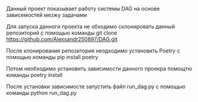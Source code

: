 Данный проект показывает работу системы DAG на основе зависемостей мезжу задачами 

Для запуска данноги проекта не обходимо склонировать данный репозиторий 
c помощью команды git clone https://github.com/Alexsandr250897/DAG.git

После клонирования репозитория неодходимо установить Poetry c помощью команды pip install poetry

Потом необходимо установить зависимости данного проекра помощтю команды poetry install

После установки зависимосте запустить файл run_dag.py с помощью команды  python run_dag.py


